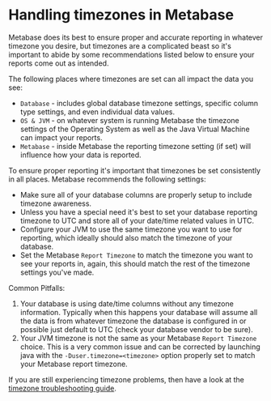 # Handling timezones in Metabase

Metabase does its best to ensure proper and accurate reporting in whatever timezone you desire, but timezones are a complicated beast so it's important to abide by some recommendations listed below to ensure your reports come out as intended.

The following places where timezones are set can all impact the data you see:

- `Database` - includes global database timezone settings, specific column type settings, and even individual data values.
- `OS & JVM` - on whatever system is running Metabase the timezone settings of the Operating System as well as the Java Virtual Machine can impact your reports.
- `Metabase` - inside Metabase the reporting timezone setting (if set) will influence how your data is reported.

To ensure proper reporting it's important that timezones be set consistently in all places. Metabase recommends the following settings:

- Make sure all of your database columns are properly setup to include timezone awareness.
- Unless you have a special need it's best to set your database reporting timezone to UTC and store all of your date/time related values in UTC.
- Configure your JVM to use the same timezone you want to use for reporting, which ideally should also match the timezone of your database.
- Set the Metabase `Report Timezone` to match the timezone you want to see your reports in, again, this should match the rest of the timezone settings you've made.

Common Pitfalls:

1. Your database is using date/time columns without any timezone information. Typically when this happens your database will assume all the data is from whatever timezone the database is configured in or possible just default to UTC (check your database vendor to be sure).
2. Your JVM timezone is not the same as your Metabase `Report Timezone` choice. This is a very common issue and can be corrected by launching java with the `-Duser.timezone=<timezone>` option properly set to match your Metabase report timezone.

If you are still experiencing timezone problems, then have a look at the [timezone troubleshooting guide](../troubleshooting-guide/times-appear-incorrect.md).
